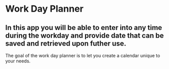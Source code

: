 # Work Day Planner
## In this app you will be able to enter into any time during the workday and provide date that can be saved and retrieved upon futher use. 
The goal of the work day planner is to let you create a calendar unique to your needs. 
